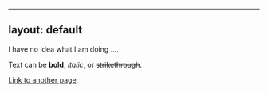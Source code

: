 
---
layout: default
---

I have no idea what I am doing ....


Text can be **bold**, _italic_, or ~~strikethrough~~.

[Link to another page](./another-page.html).
